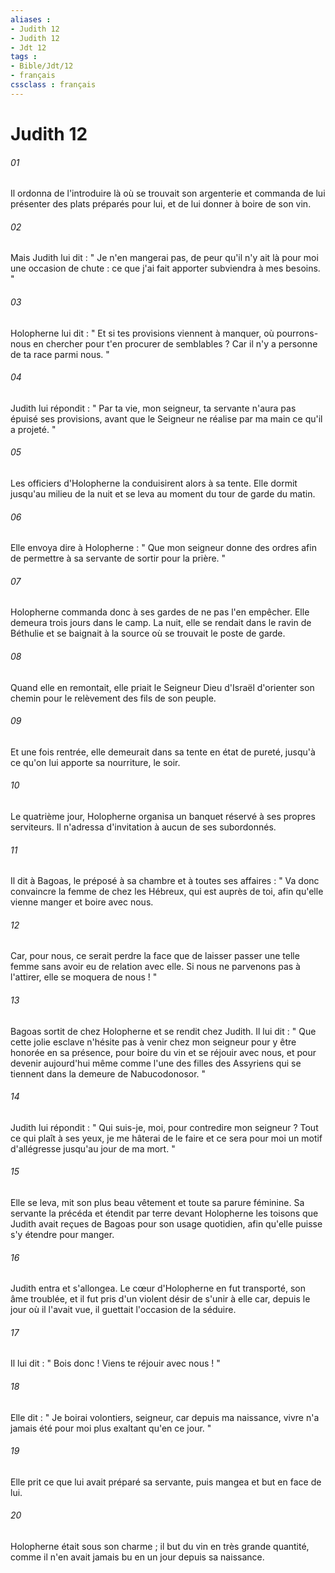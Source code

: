 ```yaml
---
aliases : 
- Judith 12
- Judith 12
- Jdt 12
tags : 
- Bible/Jdt/12
- français
cssclass : français
---
```


# Judith 12

###### 01
Il ordonna de l'introduire là où se trouvait son argenterie et commanda de lui présenter des plats préparés pour lui, et de lui donner à boire de son vin.
###### 02
Mais Judith lui dit : " Je n'en mangerai pas, de peur qu'il n'y ait là pour moi une occasion de chute : ce que j'ai fait apporter subviendra à mes besoins. "
###### 03
Holopherne lui dit : " Et si tes provisions viennent à manquer, où pourrons-nous en chercher pour t'en procurer de semblables ? Car il n'y a personne de ta race parmi nous. "
###### 04
Judith lui répondit : " Par ta vie, mon seigneur, ta servante n'aura pas épuisé ses provisions, avant que le Seigneur ne réalise par ma main ce qu'il a projeté. "
###### 05
Les officiers d'Holopherne la conduisirent alors à sa tente. Elle dormit jusqu'au milieu de la nuit et se leva au moment du tour de garde du matin.
###### 06
Elle envoya dire à Holopherne : " Que mon seigneur donne des ordres afin de permettre à sa servante de sortir pour la prière. "
###### 07
Holopherne commanda donc à ses gardes de ne pas l'en empêcher.
Elle demeura trois jours dans le camp. La nuit, elle se rendait dans le ravin de Béthulie et se baignait à la source où se trouvait le poste de garde.
###### 08
Quand elle en remontait, elle priait le Seigneur Dieu d'Israël d'orienter son chemin pour le relèvement des fils de son peuple.
###### 09
Et une fois rentrée, elle demeurait dans sa tente en état de pureté, jusqu'à ce qu'on lui apporte sa nourriture, le soir.
###### 10
Le quatrième jour, Holopherne organisa un banquet réservé à ses propres serviteurs. Il n'adressa d'invitation à aucun de ses subordonnés.
###### 11
Il dit à Bagoas, le préposé à sa chambre et à toutes ses affaires : " Va donc convaincre la femme de chez les Hébreux, qui est auprès de toi, afin qu'elle vienne manger et boire avec nous.
###### 12
Car, pour nous, ce serait perdre la face que de laisser passer une telle femme sans avoir eu de relation avec elle. Si nous ne parvenons pas à l'attirer, elle se moquera de nous ! "
###### 13
Bagoas sortit de chez Holopherne et se rendit chez Judith. Il lui dit : " Que cette jolie esclave n'hésite pas à venir chez mon seigneur pour y être honorée en sa présence, pour boire du vin et se réjouir avec nous, et pour devenir aujourd'hui même comme l'une des filles des Assyriens qui se tiennent dans la demeure de Nabucodonosor. "
###### 14
Judith lui répondit : " Qui suis-je, moi, pour contredire mon seigneur ? Tout ce qui plaît à ses yeux, je me hâterai de le faire et ce sera pour moi un motif d'allégresse jusqu'au jour de ma mort. "
###### 15
Elle se leva, mit son plus beau vêtement et toute sa parure féminine. Sa servante la précéda et étendit par terre devant Holopherne les toisons que Judith avait reçues de Bagoas pour son usage quotidien, afin qu'elle puisse s'y étendre pour manger.
###### 16
Judith entra et s'allongea. Le cœur d'Holopherne en fut transporté, son âme troublée, et il fut pris d'un violent désir de s'unir à elle car, depuis le jour où il l'avait vue, il guettait l'occasion de la séduire.
###### 17
Il lui dit : " Bois donc ! Viens te réjouir avec nous ! "
###### 18
Elle dit : " Je boirai volontiers, seigneur, car depuis ma naissance, vivre n'a jamais été pour moi plus exaltant qu'en ce jour. "
###### 19
Elle prit ce que lui avait préparé sa servante, puis mangea et but en face de lui.
###### 20
Holopherne était sous son charme ; il but du vin en très grande quantité, comme il n'en avait jamais bu en un jour depuis sa naissance.
